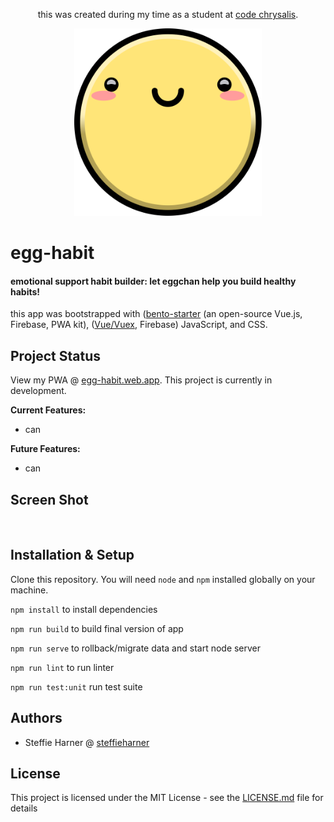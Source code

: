 <p align="center">this was created during my time as a student at <a href="https://codechrysalis.io">code chrysalis</a>.

</p>
<p align="center"><img src="./src/assets/img/happy-yolk.png" width="300px" /></p>

# egg-habit

#### emotional support habit builder: let eggchan help you build healthy habits!

this app was bootstrapped with ([bento-starter](https://bento-starter.netlify.com/overview/) (an open-source Vue.js, Firebase, PWA kit), ([Vue/Vuex](https://vuex.vuejs.org/installation.html), Firebase) JavaScript, and CSS.

## Project Status

View my PWA @ [egg-habit.web.app](https://egg-habit.web.app/home/). This project is currently in development.

**Current Features:**

- can

**Future Features:**

- can

## Screen Shot

<img src="">

## Installation & Setup

Clone this repository. You will need `node` and `npm` installed globally on your machine.

`npm install` to install dependencies

`npm run build` to build final version of app

`npm run serve` to rollback/migrate data and start node server

`npm run lint` to run linter

`npm run test:unit` run test suite

## Authors

- Steffie Harner @ [steffieharner](https://github.com/steffieharner)

## License

This project is licensed under the MIT License - see the [LICENSE.md](https://gist.github.com/PurpleBooth/LICENSE.md) file for details
